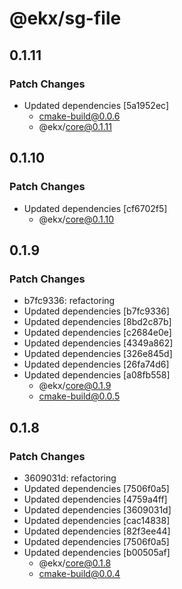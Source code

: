 # @ekx/sg-file

## 0.1.11

### Patch Changes

- Updated dependencies [5a1952ec]
  - cmake-build@0.0.6
  - @ekx/core@0.1.11

## 0.1.10

### Patch Changes

- Updated dependencies [cf6702f5]
  - @ekx/core@0.1.10

## 0.1.9

### Patch Changes

- b7fc9336: refactoring
- Updated dependencies [b7fc9336]
- Updated dependencies [8bd2c87b]
- Updated dependencies [c2684e0e]
- Updated dependencies [4349a862]
- Updated dependencies [326e845d]
- Updated dependencies [26fa74d6]
- Updated dependencies [a08fb558]
  - @ekx/core@0.1.9
  - cmake-build@0.0.5

## 0.1.8

### Patch Changes

- 3609031d: refactoring
- Updated dependencies [7506f0a5]
- Updated dependencies [4759a4ff]
- Updated dependencies [3609031d]
- Updated dependencies [cac14838]
- Updated dependencies [82f3ee44]
- Updated dependencies [7506f0a5]
- Updated dependencies [b00505af]
  - @ekx/core@0.1.8
  - cmake-build@0.0.4
